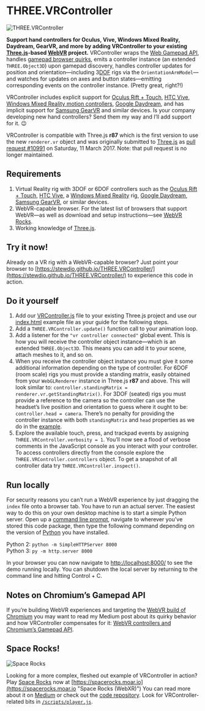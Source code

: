 

THREE.VRController
==============================================================================

![THREE.VRController](https://github.com/stewdio/THREE.VRController/raw/master/VRController.jpg "THREE.VRController")

__Support hand controllers for Oculus, Vive, Windows Mixed Reality, Daydream, 
GearVR, and more by adding VRController to your existing 
[Three.js](https://threejs.org/)-based 
[WebVR](https://webvr.rocks/) project.__
VRController wraps the [Web Gamepad API](https://www.w3.org/TR/gamepad/), 
handles [gamepad browser quirks](https://medium.com/@stew_rtsmith/webvr-controllers-and-chromiums-gamepad-api-6c9adc633f38),
emits a controller instance (an extended `THREE.Object3D`) upon gamepad 
discovery, handles controller updates for position and orientation—including
3[DOF](https://en.wikipedia.org/wiki/Degrees_of_freedom_(mechanics)) rigs
via the `OrientationArmModel`—and watches for updates on axes and button 
states—emitting corresponding events on the controller instance.
(Pretty great, right?!)

VRController includes explicit support for
[Oculus Rift + Touch](https://www.oculus.com/rift/),
[HTC Vive](https://www.vive.com),
[Windows Mixed Reality motion controllers](https://www.microsoft.com/en-us/windows/windows-mixed-reality),
[Google Daydream](https://vr.google.com/daydream/),
and has implicit support for
[Samsung GearVR](http://www.samsung.com/GearVR)
and similar devices. Is your company developing new hand controllers? Send
them my way and I’ll add support for it. 😉

VRController is compatible with Three.js __r87__ which is the first version to
use the new `renderer.vr` object and was originally submitted to
[Three.js](https://github.com/mrdoob/three.js/) as
[pull request #10991](https://github.com/mrdoob/three.js/pull/10991)
on Saturday, 11 March 2017. Note: that pull request is no longer maintained.


Requirements
------------------------------------------------------------------------------
1. Virtual Reality rig with 3DOF or 6DOF controllers such as the
[Oculus Rift + Touch](https://www.oculus.com/rift/),
[HTC Vive](https://www.vive.com/),
a [Windows Mixed Reality](https://www.microsoft.com/en-us/windows/windows-mixed-reality) rig,
[Google Daydream](https://vr.google.com/daydream/),
[Samsung GearVR](http://www.samsung.com/GearVR), or similar devices.
2. WebVR-capable browser. For the latest list of browsers
that support WebVR—as well as download and setup instructions—see
[WebVR Rocks](https://webvr.rocks/).
3. Working knowledge of [Three.js](https://threejs.org/).


Try it now!
------------------------------------------------------------------------------
Already on a VR rig with a WebVR-capable browser? Just point your browser to
[https://stewdio.github.io/THREE.VRController/](https://stewdio.github.io/THREE.VRController/)
to experience this code in action.


Do it yourself
------------------------------------------------------------------------------
1. Add our
[VRController.js](https://github.com/stewdio/THREE.VRController/raw/master/VRController.js) file to your existing Three.js project and use our
[index.html](https://github.com/stewdio/THREE.VRController/raw/master/index.html)
example file as your guide for the following steps.
2. Add a `THREE.VRController.update()` function call to your animation loop.
3. Add a listener for the `"vr controller connected"` global event. This is
how you will receive the controller object instance—which is an extended
`THREE.Object3D`. This means you can add it to your scene, attach meshes
to it, and so on.
4. When you receive the controller object instance you must give it some
additional information depending on the type of controller. For 6DOF (room
scale) rigs you must provide a standing matrix, easily obtained from your
`WebGLRenderer` instance in Three.js __r87__ and above. This will look similar to:
`controller.standingMatrix = renderer.vr.getStandingMatrix()`.
For 3DOF (seated) rigs you must provide a reference to the camera so the
controller can use the headset’s live position and orientation to guess where
it ought to be: `controller.head = camera`. There’s no penalty for providing
the controller instance with both `standingMatrix` and `head` properties as
we do in the
[example](https://github.com/stewdio/THREE.VRController/raw/master/index.html).
5. Explore the available touch, press, and trackpad events by assigning
`THREE.VRController.verbosity = 1`.
You’ll now see a flood of verbose comments in the JavaScript console as you
interact with your controller. To access controllers directly from the console
explore the `THREE.VRController.controllers` object. To get a snapshot of all
controller data try `THREE.VRController.inspect()`.


Run locally
------------------------------------------------------------------------------
For security reasons you can’t run a WebVR experience by just dragging the
`index` file onto a browser tab. You have to run an actual server. The easiest
way to do this on your own desktop machine is to start a simple Python server.
Open up a
[command line prompt](https://en.wikipedia.org/wiki/Command-line_interface),
navigate to wherever you’ve stored this code package, then type the
following command depending on the version of
[Python](https://en.wikipedia.org/wiki/Python_(programming_language)) you have
installed.  

Python 2: `python -m SimpleHTTPServer 8000`  
Python 3: `py -m http.server 8000`  

In your browser you can now navigate to
[http://localhost:8000/](http://localhost:8000/) to see the demo running
locally. You can shutdown the local server by returning to the command line
and hitting Control + C.


Notes on Chromium’s Gamepad API
------------------------------------------------------------------------------
If you’re building WebVR experiences and targeting the
[WebVR build of Chromium](https://webvr.info/get-chrome/) you may want to read
my Medium post about its quirky behavior and how VRController compensates for
it: [WebVR controllers and Chromium’s Gamepad API](https://medium.com/@stew_rtsmith/webvr-controllers-and-chromiums-gamepad-api-6c9adc633f38).


Space Rocks!
------------------------------------------------------------------------------
![Space Rocks](https://github.com/moar-tech/spacerocks/raw/master/media/space-rocks.jpg "Space Rocks (WebXR)")

Looking for a more complex, fleshed out example of VRController in action?
Play [Space Rocks](https://spacerocks.moar.io "Space Rocks (WebXR)") now at 
[https://spacerocks.moar.io](https://spacerocks.moar.io "Space Rocks (WebXR)")
You can read more about it on 
[Medium](https://medium.com/@stew_rtsmith/space-rocks-webvr-d4035d0ac429)
or check out the 
[code repository](https://github.com/moar-tech/spacerocks).
Look for VRController-related bits in
[`/scripts/player.js`](https://github.com/moar-tech/spacerocks/blob/master/scripts/player.js).



